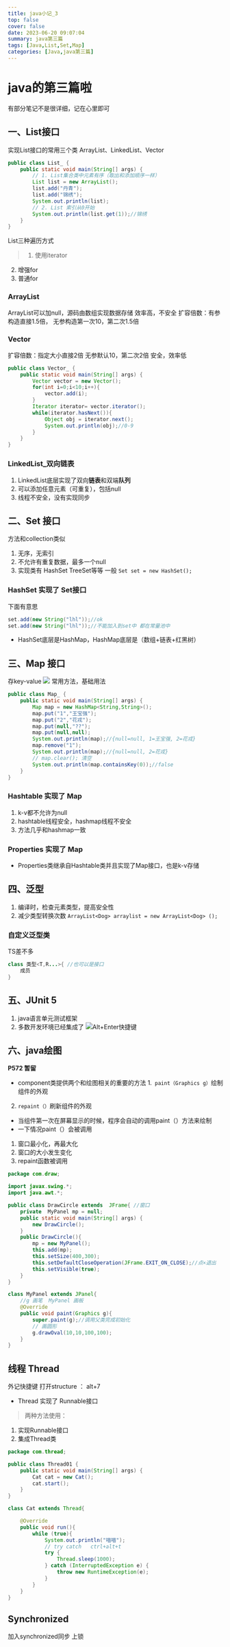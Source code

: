 ```yaml
---
title: java小记_3
top: false
cover: false
date: 2023-06-20 09:07:04
summary: java第三篇
tags: [Java,List,Set,Map]
categories: [Java,java第三篇]
---
```


# java的第三篇啦
有部分笔记不是很详细，记在心里即可

## 一、List接口
实现List接口的常用三个类
ArrayList、LinkedList、Vector
```java
public class List_ {
    public static void main(String[] args) {
        // 1. List集合类中元素有序（取出和添加顺序一样）
        List list = new ArrayList();
        list.add("丹青");
        list.add("锦绣");
        System.out.println(list);
        // 2. List 索引从0开始
        System.out.println(list.get(1));//锦绣
    }
}
```
List三种遍历方式  
>1. 使用iterator
2. 增强for
3. 普通for

### ArrayList
ArrayList可以加null，源码由数组实现数据存储
效率高，不安全
扩容倍数：有参构造直接1.5倍，     无参构造第一次10，第二次1.5倍
### Vector
扩容倍数：指定大小直接2倍          无参默认10，第二次2倍
安全，效率低
```java
public class Vector_ {
    public static void main(String[] args) {
        Vector vector = new Vector();
        for(int i=0;i<10;i++){
            vector.add(i);
        }
        Iterator iterator= vector.iterator();
        while(iterator.hasNext()){
            Object obj = iterator.next();
            System.out.println(obj);//0-9
        }
    }
}
```
### LinkedList_双向链表
1. LinkedList底层实现了双向**链表**和双端**队列**
2. 可以添加任意元素（可重复），包括null
3. 线程不安全，没有实现同步

## 二、Set 接口
方法和collection类似
1. 无序，无索引
2. 不允许有重复数据，最多一个null
3. 实现类有 HashSet TreeSet等等
一般 `Set set = new HashSet();`

### HashSet 实现了 Set接口
下面有意思
```java
set.add(new String("lhl"));//ok
set.add(new String("lhl"));//不能加入到set中 都在常量池中
```
- HashSet底层是HashMap，HashMap底层是（数组+链表+红黑树）

## 三、Map 接口
存key-value
![](./java%E5%B0%8F%E8%AE%B0-2/Map.jpg)
常用方法，基础用法
```java
public class Map_ {
    public static void main(String[] args) {
        Map map = new HashMap<String,String>();
        map.put("1","王宝强");
        map.put("2","花戎");
        map.put(null,"??");
        map.put(null,null);
        System.out.println(map);//{null=null, 1=王宝强, 2=花戎}
        map.remove("1");
        System.out.println(map);//{null=null, 2=花戎}
        // map.clear(); 清空
        System.out.println(map.containsKey(0));//false
    }
}
```
### Hashtable 实现了 Map
1. k-v都不允许为null
2. hashtable线程安全，hashmap线程不安全
3. 方法几乎和hashmap一致

### Properties 实现了 Map
- Properties类继承自Hashtable类并且实现了Map接口，也是k-v存储

## 四、泛型
1. 编译时，检查元素类型，提高安全性
2. 减少类型转换次数
`ArrayList<Dog> arraylist = new ArrayList<Dog> ();`

### 自定义泛型类
TS差不多
```java
class 类型<T,R...>{ //也可以是接口
    成员
}
```

## 五、JUnit 5
1. java语言单元测试框架
2. 多数开发环境已经集成了
![Alt+Enter快捷键](./java%E5%B0%8F%E8%AE%B0-2/JUnit.png)

## 六、java绘图
__P572 暂留__
- component类提供两个和绘图相关的重要的方法
1.` paint（Graphics g）`绘制组件的外观
2. `repaint（）`刷新组件的外观

- 当组件第一次在屏幕显示的时候，程序会自动的调用paint（）方法来绘制
- 一下情况paint（）会被调用
1. 窗口最小化，再最大化
2. 窗口的大小发生变化
3. repaint函数被调用
```java
package com.draw;

import javax.swing.*;
import java.awt.*;

public class DrawCircle extends  JFrame{ //窗口
    private  MyPanel mp = null;
    public static void main(String[] args) {
        new DrawCircle();
    }
    public DrawCircle(){
        mp = new MyPanel();
        this.add(mp);
        this.setSize(400,300);
        this.setDefaultCloseOperation(JFrame.EXIT_ON_CLOSE);//点×退出
        this.setVisible(true);
    }
}

class MyPanel extends JPanel{
    //g 画笔  MyPanel 画板
    @Override
    public void paint(Graphics g){
        super.paint(g);//调用父类完成初始化
        // 画圆形
        g.drawOval(10,10,100,100);
    }
}
```
## 线程 Thread
外记快捷键 打开structure ： alt+7
- Thread 实现了 Runnable接口
>两种方法使用：
1. 实现Runnable接口
2. 集成Thread类
```java
package com.thread;

public class Thread01 {
    public static void main(String[] args) {
        Cat cat = new Cat();
        cat.start();
    }
}

class Cat extends Thread{

    @Override
    public void run(){
        while (true){
            System.out.println("喵喵");
            // try catch   ctrl+alt+t
            try {
                Thread.sleep(1000);
            } catch (InterruptedException e) {
                throw new RuntimeException(e);
            }
        }
    }
}
```
## Synchronized
加入synchronized同步 上锁